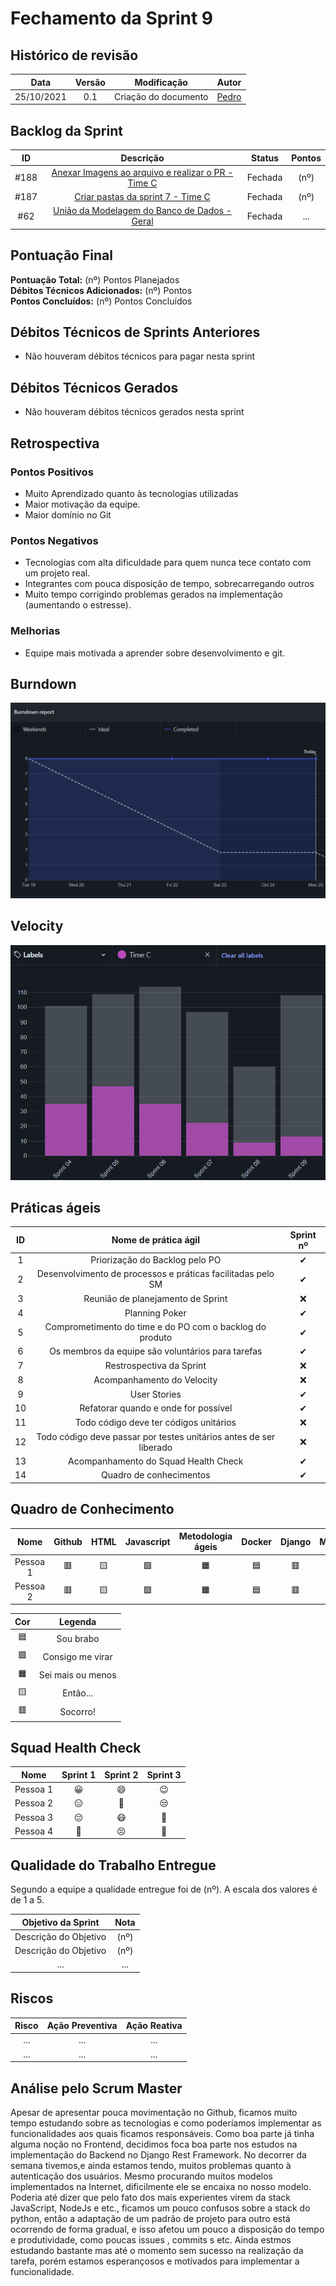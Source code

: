 # Fechamento da Sprint 9

## Histórico de revisão

| **Data** |  **Versão** | **Modificação**  |  **Autor** |
|:-:|:-:|:-:|:-:|
|    25/10/2021   |  0.1 | Criação do documento  | [Pedro ](https://github.com/Pedro-V8) |

## Backlog da Sprint 

| **ID** |  **Descrição** | **Status**  |  **Pontos** |
|:-:|:-:|:-:|:-:|
|    #188   |  [Anexar Imagens ao arquivo e realizar o PR - Time C](https://github.com/fga-eps-mds/2021-1-hospitalar/issues/188) | Fechada  | (nº) |
|    #187   |  [Criar pastas da sprint 7 - Time C](https://github.com/fga-eps-mds/2021-1-hospitalar/issues/187) | Fechada  | (nº) |
|    #62   |  [União da Modelagem do Banco de Dados - Geral](https://github.com/fga-eps-mds/2021-1-hospitalar/issues/62) | Fechada  | ... |


## Pontuação Final

**Pontuação Total:** (nº) Pontos Planejados <br>
**Débitos Técnicos Adicionados:** (nº) Pontos <br>
**Pontos Concluídos:** (nº) Pontos Concluídos <br>

## Débitos Técnicos de Sprints Anteriores

- Não houveram débitos técnicos para pagar nesta sprint


## Débitos Técnicos Gerados

- Não houveram débitos técnicos gerados nesta sprint

## Retrospectiva

### Pontos Positivos

- Muito Aprendizado quanto às tecnologias utilizadas
- Maior motivação da equipe.
- Maior domínio no Git

### Pontos Negativos

- Tecnologias com alta dificuldade para quem nunca tece contato com um projeto real.
- Integrantes com pouca disposição de tempo, sobrecarregando outros
- Muito tempo corrigindo problemas gerados na implementação (aumentando o estresse).

### Melhorias

- Equipe mais motivada a aprender sobre desenvolvimento e git.

## Burndown

![Burndown](/docs/assets/sprints/time_c/sprint_9/burndown09.png)
  
## Velocity

![Velocity](/docs/assets/sprints/time_c/sprint_9/velocity09.png)
  
## Práticas ágeis
  
|ID    | Nome de prática ágil    | Sprint nº |
| :-: | :-: | :-: |
| 1    | Priorização do Backlog pelo PO | &#10004; |
| 2    | Desenvolvimento de processos e práticas facilitadas pelo SM | &#10004; |
| 3    | Reunião de planejamento de Sprint | &#10060; |
| 4    | Planning Poker | &#10004; |
| 5    | Comprometimento do time e do PO com o backlog do produto | &#10004; |
| 6    | Os membros da equipe são voluntários para tarefas | &#10004; |
| 7    | Restrospectiva da Sprint | &#10060; |
| 8    | Acompanhamento do Velocity | &#10060; |
| 9    | User Stories | &#10004; |
| 10 |    Refatorar quando e onde for possível | &#10004; |
| 11 | Todo código deve ter códigos unitários | &#10060; |
| 12 |    Todo código deve passar por testes unitários antes de ser liberado | &#10060; |
| 13 |     Acompanhamento do Squad Health Check | &#10004; |
| 14 |    Quadro de conhecimentos| &#10004; |
  
## Quadro de Conhecimento

| Nome | Github | HTML | Javascript | Metodologia ágeis | Docker | Django | Mongodb |
| :-: | :-: | :-: | :-: | :-: | :-: | :-: | :-: |
| Pessoa 1 | &#128997; | &#129000; | &#129001; | &#128999; | &#128998; | &#128997; | &#128997; | 
| Pessoa 2 | &#128997; | &#129000; | &#129001; | &#128999; | &#128998; | &#128997; | &#128997; | 


| Cor | Legenda |
| :-: | :-: |
| &#128998; | Sou brabo |
| &#129001;| Consigo me virar |
| &#128999; | Sei mais ou menos|
| &#129000;  | Então... |
| &#128997; | Socorro!|
  
## Squad Health Check
  
| Nome | Sprint 1 | Sprint 2 | Sprint 3 |
| :-: | :-: | :-: | :-: |
| Pessoa 1 | &#128512; | &#128516; | &#128521; |
| Pessoa 2 | &#128529; | &#129320; | &#128530; |
| Pessoa 3 | &#128532; | &#128567; | &#129314; |
| Pessoa 4 | &#129395; | &#128547; | &#129321; |

## Qualidade do Trabalho Entregue

Segundo a equipe a qualidade entregue foi de (nº). A escala dos valores é de 1 a 5.

| **Objetivo da Sprint** |  **Nota** |
|:-:|:-:|
|    Descrição do Objetivo   |  (nº) |
|    Descrição do Objetivo   |  (nº) | 
|    ...   |  ... |

## Riscos

|  **Risco**  | **Ação Preventiva** |	**Ação Reativa** |
|:-:|:-:|:-:|
| ... | ... | ... |
| ... | ... | ... |
  
<!-- ## Burndown de Riscos (???) -->

## Análise pelo Scrum Master

Apesar de apresentar pouca movimentação no Github, ficamos muito tempo estudando sobre as tecnologias e como poderíamos implementar as funcionalidades aos quais ficamos responsáveis. Como boa parte já tinha alguma noção no Frontend, decidimos foca boa parte nos estudos na implementação do Backend no Django Rest Framework. No decorrer da semana tivemos,e ainda estamos tendo, muitos problemas quanto à autenticação dos usuários. Mesmo procurando muitos modelos implementados na Internet, dificilmente ele se encaixa no nosso modelo. Poderia até dizer que pelo fato dos mais experientes virem da stack JavaScript, NodeJs e etc., ficamos um pouco confusos sobre a stack do python, então a adaptação de um padrão de projeto para outro está ocorrendo de forma gradual, e isso afetou um pouco a disposição do tempo e produtividade, como poucas issues , commits s etc. Ainda estmos estudando bastante mas até o momento sem sucesso na realização da tarefa, porém estamos esperançosos e motivados para implementar a funcionalidade.
